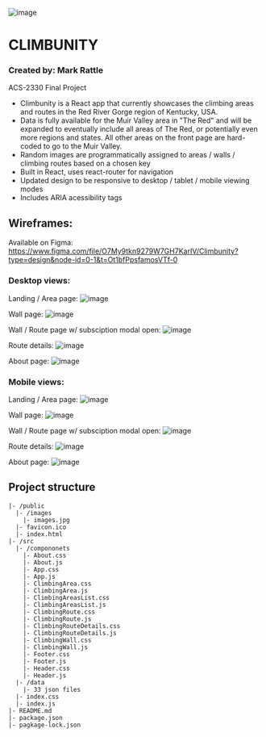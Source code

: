 ![image](https://user-images.githubusercontent.com/111889289/222542161-8ee6e2e0-e5e4-4554-997b-078c9fb9e5d1.png)

# CLIMBUNITY

### Created by: Mark Rattle
ACS-2330 Final Project

- Climbunity is a React app that currently showcases the climbing areas and routes in the Red River Gorge region of Kentucky, USA.
- Data is fully available for the Muir Valley area in "The Red" and will be expanded to eventually include all areas of The Red, or potentially even more regions and states.  All other areas on the front page are hard-coded to go to the Muir Valley.
- Random images are programmatically assigned to areas / walls / climbing routes based on a chosen key
- Built in React, uses react-router for navigation
- Updated design to be responsive to desktop / tablet / mobile viewing modes
- Includes ARIA acessibility tags

## Wireframes:

Available on Figma: https://www.figma.com/file/O7My9tkn9279W7GH7KarIV/Climbunity?type=design&node-id=0-1&t=Ot1bfPpsfamosVTf-0

### Desktop views:

Landing / Area page:
![image](https://github.com/energeist/acs-2330-climbunity-responsive-design/assets/111889289/97982025-05b1-4a68-b6f7-dfe1f09ccc19)

Wall page:
![image](https://github.com/energeist/acs-2330-climbunity-responsive-design/assets/111889289/c719e17b-341c-4712-856e-5b86e85b6714)

Wall / Route page w/ subsciption modal open:
![image](https://github.com/energeist/acs-2330-climbunity-responsive-design/assets/111889289/57c1d6f3-91f0-48a1-b5bd-1de75392ef42)

Route details:
![image](https://github.com/energeist/acs-2330-climbunity-responsive-design/assets/111889289/645e2790-c053-41bc-8edf-de61c24ba7df)

About page:
![image](https://github.com/energeist/acs-2330-climbunity-responsive-design/assets/111889289/f90a2f5a-c257-4443-a8e8-04095c483f64)

### Mobile views:

Landing / Area page:
![image](https://github.com/energeist/acs-2330-climbunity-responsive-design/assets/111889289/ddb03ff9-507d-45a4-b256-583a0c6632d4)

Wall page:
![image](https://github.com/energeist/acs-2330-climbunity-responsive-design/assets/111889289/07de6a08-5015-44bb-941d-f87c16ad58d7)

Wall / Route page w/ subsciption modal open:
![image](https://github.com/energeist/acs-2330-climbunity-responsive-design/assets/111889289/18048ae5-950b-4eb4-b995-4d297d1c8c30)

Route details:
![image](https://github.com/energeist/acs-2330-climbunity-responsive-design/assets/111889289/56168bc3-3451-4889-9344-8ed718a9c219)

About page:
![image](https://github.com/energeist/acs-2330-climbunity-responsive-design/assets/111889289/eb497fe4-d59e-47f8-9e2a-905a1ba3c44e)

## Project structure
```
|- /public
  |- /images
    |- images.jpg
  |- favicon.ico
  |- index.html
|- /src
  |- /compononets
    |- About.css
    |- About.js
    |- App.css
    |- App.js
    |- ClimbingArea.css
    |- ClimbingArea.js
    |- ClimbingAreasList.css
    |- ClimbingAreasList.js
    |- ClimbingRoute.css
    |- ClimbingRoute.js
    |- ClimbingRouteDetails.css
    |- ClimbingRouteDetails.js
    |- ClimbingWall.css
    |- ClimbingWall.js
    |- Footer.css
    |- Footer.js
    |- Header.css
    |- Header.js
  |- /data
    |- 33 json files
  |- index.css
  |- index.js
|- README.md
|- package.json
|- pagkage-lock.json
```
